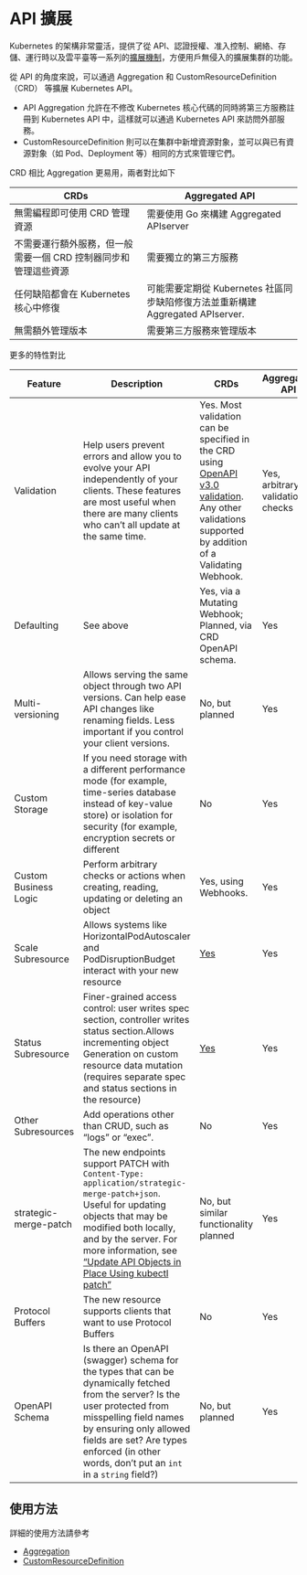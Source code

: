 # API 擴展

Kubernetes 的架構非常靈活，提供了從 API、認證授權、准入控制、網絡、存儲、運行時以及雲平臺等一系列的[擴展機制](https://kubernetes.io/docs/concepts/extend-kubernetes/extend-cluster/)，方便用戶無侵入的擴展集群的功能。

從 API 的角度來說，可以通過 Aggregation 和 CustomResourceDefinition（CRD） 等擴展 Kubernetes API。

- API Aggregation 允許在不修改 Kubernetes 核心代碼的同時將第三方服務註冊到 Kubernetes API 中，這樣就可以通過 Kubernetes API 來訪問外部服務。
- CustomResourceDefinition 則可以在集群中新增資源對象，並可以與已有資源對象（如 Pod、Deployment 等）相同的方式來管理它們。

CRD 相比 Aggregation 更易用，兩者對比如下

| CRDs | Aggregated API |
| --------- | --------- |
| 無需編程即可使用 CRD 管理資源 | 需要使用 Go 來構建 Aggregated APIserver |
| 不需要運行額外服務，但一般需要一個 CRD 控制器同步和管理這些資源 | 需要獨立的第三方服務 |
| 任何缺陷都會在 Kubernetes 核心中修復 | 可能需要定期從 Kubernetes 社區同步缺陷修復方法並重新構建 Aggregated APIserver. |
| 無需額外管理版本 | 需要第三方服務來管理版本 |

更多的特性對比

| Feature | Description | CRDs | Aggregated API |
| --------------------- | --------- | --------- | -------------- |
| Validation | Help users prevent errors and allow you to evolve your API independently of your clients. These features are most useful when there are many clients who can’t all update at the same time. | Yes. Most validation can be specified in the CRD using [OpenAPI v3.0 validation](https://kubernetes.io/docs/tasks/access-kubernetes-api/extend-api-custom-resource-definitions/#validation). Any other validations supported by addition of a Validating Webhook. | Yes, arbitrary validation checks |
| Defaulting | See above | Yes, via a Mutating Webhook; Planned, via CRD OpenAPI schema. | Yes  |
| Multi-versioning | Allows serving the same object through two API versions. Can help ease API changes like renaming fields. Less important if you control your client versions. | No, but planned | Yes  |
| Custom Storage | If you need storage with a different performance mode (for example, time-series database instead of key-value store) or isolation for security (for example, encryption secrets or different | No  | Yes  |
| Custom Business Logic | Perform arbitrary checks or actions when creating, reading, updating or deleting an object | Yes, using Webhooks.  | Yes  |
| Scale Subresource | Allows systems like HorizontalPodAutoscaler and PodDisruptionBudget interact with your new resource | [Yes](https://kubernetes.io/docs/tasks/access-kubernetes-api/extend-api-custom-resource-definitions/#scale-subresource) | Yes  |
| Status Subresource | Finer-grained access control: user writes spec section, controller writes status section.Allows incrementing object Generation on custom resource data mutation (requires separate spec and status sections in the resource) | [Yes](https://kubernetes.io/docs/tasks/access-kubernetes-api/extend-api-custom-resource-definitions/#status-subresource) | Yes  |
| Other Subresources | Add operations other than CRUD, such as “logs” or “exec”. | No  | Yes  |
| strategic-merge-patch | The new endpoints support PATCH with `Content-Type: application/strategic-merge-patch+json`. Useful for updating objects that may be modified both locally, and by the server. For more information, see [“Update API Objects in Place Using kubectl patch”](https://kubernetes.io/docs/tasks/run-application/update-api-object-kubectl-patch/) | No, but similar functionality planned | Yes |
| Protocol Buffers | The new resource supports clients that want to use Protocol Buffers | No  | Yes  |
| OpenAPI Schema | Is there an OpenAPI (swagger) schema for the types that can be dynamically fetched from the server? Is the user protected from misspelling field names by ensuring only allowed fields are set? Are types enforced (in other words, don’t put an `int` in a `string` field?) | No, but planned | Yes |

## 使用方法

詳細的使用方法請參考

- [Aggregation](aggregation.md)
- [CustomResourceDefinition](../concepts/customresourcedefinition.md)
